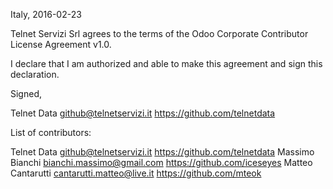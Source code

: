 Italy, 2016-02-23

Telnet Servizi Srl agrees to the terms of the Odoo Corporate Contributor License
Agreement v1.0.

I declare that I am authorized and able to make this agreement and sign this
declaration.

Signed,

Telnet Data github@telnetservizi.it https://github.com/telnetdata

List of contributors:

Telnet Data github@telnetservizi.it https://github.com/telnetdata
Massimo Bianchi bianchi.massimo@gmail.com https://github.com/iceseyes
Matteo Cantarutti cantarutti.matteo@live.it https://github.com/mteok
